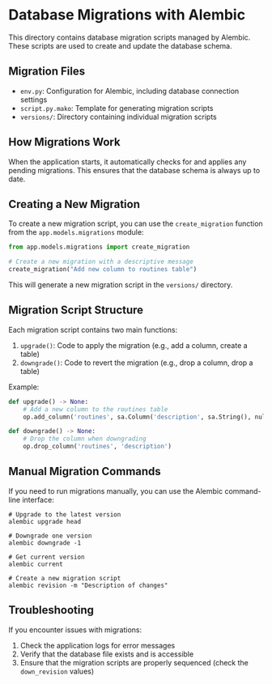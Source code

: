 # Database Migrations with Alembic

This directory contains database migration scripts managed by Alembic. These scripts are used to create and update the database schema.

## Migration Files

- `env.py`: Configuration for Alembic, including database connection settings
- `script.py.mako`: Template for generating migration scripts
- `versions/`: Directory containing individual migration scripts

## How Migrations Work

When the application starts, it automatically checks for and applies any pending migrations. This ensures that the database schema is always up to date.

## Creating a New Migration

To create a new migration script, you can use the `create_migration` function from the `app.models.migrations` module:

```python
from app.models.migrations import create_migration

# Create a new migration with a descriptive message
create_migration("Add new column to routines table")
```

This will generate a new migration script in the `versions/` directory.

## Migration Script Structure

Each migration script contains two main functions:

1. `upgrade()`: Code to apply the migration (e.g., add a column, create a table)
2. `downgrade()`: Code to revert the migration (e.g., drop a column, drop a table)

Example:

```python
def upgrade() -> None:
    # Add a new column to the routines table
    op.add_column('routines', sa.Column('description', sa.String(), nullable=True))

def downgrade() -> None:
    # Drop the column when downgrading
    op.drop_column('routines', 'description')
```

## Manual Migration Commands

If you need to run migrations manually, you can use the Alembic command-line interface:

```
# Upgrade to the latest version
alembic upgrade head

# Downgrade one version
alembic downgrade -1

# Get current version
alembic current

# Create a new migration script
alembic revision -m "Description of changes"
```

## Troubleshooting

If you encounter issues with migrations:

1. Check the application logs for error messages
2. Verify that the database file exists and is accessible
3. Ensure that the migration scripts are properly sequenced (check the `down_revision` values)